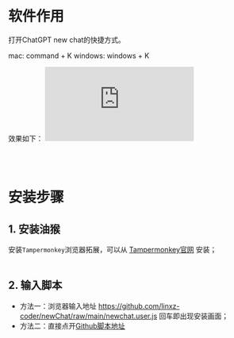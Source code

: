 # 软件作用
打开ChatGPT new chat的快捷方式。

mac: command + K
windows: windows + K

效果如下：
![image](https://github.com/linxz-coder/newChat/raw/main/newchat.user.js)

<br><br>
# 安装步骤
## **1. 安装油猴**  
安装<code>Tampermonkey</code>浏览器拓展，可以从 <a href="https://www.tampermonkey.net/" rel="nofollow">Tampermonkey官网</a> 安装； 
<br><br>
## **2. 输入脚本**
- 方法一：浏览器输入地址 https://github.com/linxz-coder/newChat/raw/main/newchat.user.js 回车即出现安装画面；    
- 方法二：直接点开<a href="https://github.com/linxz-coder/newChat/raw/main/newchat.user.js">Github脚本地址</a>
